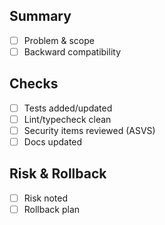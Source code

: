 ## Summary
- [ ] Problem & scope
- [ ] Backward compatibility

## Checks
- [ ] Tests added/updated
- [ ] Lint/typecheck clean
- [ ] Security items reviewed (ASVS)
- [ ] Docs updated

## Risk & Rollback
- [ ] Risk noted
- [ ] Rollback plan
